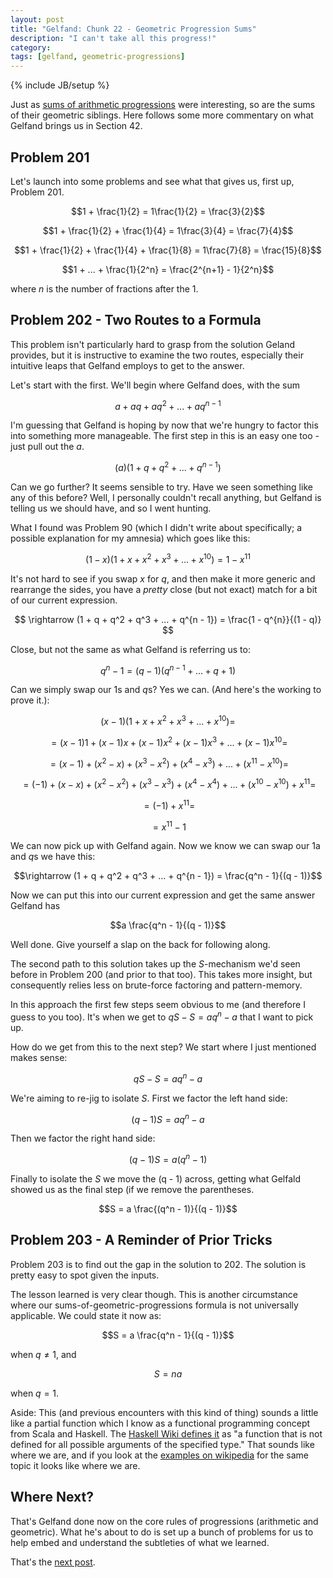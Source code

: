 ```yaml
---
layout: post
title: "Gelfand: Chunk 22 - Geometric Progression Sums"
description: "I can't take all this progress!"
category: 
tags: [gelfand, geometric-progressions]
---
```

{% include JB/setup %}

Just as [sums of arithmetic progressions](https://andrewharmellaw.github.io/2017/03/21/gelfands-algebra-chunk-20-arithmetic-progressions-progress) were interesting, so are the sums of their geometric siblings.  Here follows some more commentary on what Gelfand brings us in Section 42.

## Problem 201
Let's launch into some problems and see what that gives us, first up, Problem 201.

$$1 + \frac{1}{2} = 1\frac{1}{2} = \frac{3}{2}$$

$$1 + \frac{1}{2} + \frac{1}{4} = 1\frac{3}{4} = \frac{7}{4}$$

$$1 + \frac{1}{2} + \frac{1}{4} + \frac{1}{8} = 1\frac{7}{8} = \frac{15}{8}$$

$$1 + ... + \frac{1}{2^n} = \frac{2^{n+1} - 1}{2^n}$$

where $n$ is the number of fractions after the $1$.

## Problem 202 - Two Routes to a Formula
This problem isn't particularly hard to grasp from the solution Geland provides, but it is instructive to examine the two routes, especially their intuitive leaps that Gelfand employs to get to the answer.

Let's start with the first. We'll begin where Gelfand does, with the sum

$$a + aq + aq^2 + ... + aq^{n - 1}$$

I'm guessing that Gelfand is hoping by now that we're hungry to factor this into something more manageable.  The first step in this is an easy one too - just pull out the $a$.

$$(a)(1 + q + q^2 + ... + q^{n - 1})$$

Can we go further?  It seems sensible to try.  Have we seen something like any of this before?  Well, I personally couldn't recall anything, but Gelfand is telling us we should have, and so I went hunting.  

What I found was Problem 90 (which I didn't write about specifically; a possible explanation for my amnesia) which goes like this:

$$(1 - x)(1 + x + x^2 + x^3 + ... + x^{10}) = 1 - x^{11}$$

It's not hard to see if you swap $x$ for $q$, and then make it more generic and rearrange the sides, you have a _pretty_ close (but not exact) match for a bit of our current expression.

$$ \rightarrow (1 + q + q^2 + q^3 + ... + q^{n - 1}) = \frac{1 - q^{n}}{(1 - q)} $$

Close, but not the same as what Gelfand is referring us to: 

$$q^n - 1 = (q - 1)(q^{n - 1} + ... + q + 1)$$

Can we simply swap our $1$s and $q$s?  Yes we can. (And here's the working to prove it.):

$$(x - 1)(1 + x + x^2 + x^3 + ... + x^{10}) = $$

$$ = (x - 1)1 + (x - 1)x + (x - 1)x^2 + (x - 1)x^3 + ... + (x - 1)x^{10} = $$

$$ = (x - 1) + (x^2 - x) + (x^3 - x^2) + (x^4 - x^3) + ... + (x^{11} - x^{10}) = $$

$$ = (-1) + (x - x) + (x^2 - x^2) + (x^3 - x^3) + (x^4 - x^4) + ... + (x^{10} - x^{10}) + x^{11} = $$

$$ = (-1) + x^{11} = $$

$$ = x^{11} - 1 $$

We can now pick up with Gelfand again.  Now we know we can swap our $1$a and $q$s we have this:

$$\rightarrow (1 + q + q^2 + q^3 + ... + q^{n - 1}) = \frac{q^n - 1}{(q - 1)}$$ 

Now we can put this into our current expression and get the same answer Gelfand has

$$a \frac{q^n - 1}{(q - 1)}$$

Well done. Give yourself a slap on the back for following along.

The second path to this solution takes up the $S$-mechanism we'd seen before in Problem 200 (and prior to that too).  This takes more insight, but consequently relies less on brute-force factoring and pattern-memory.  

In this approach the first few steps seem obvious to me (and therefore I guess to you too).  It's when we get to $qS - S = aq^n - a$ that I want to pick up.

How do we get from this to the next step?  We start where I just mentioned makes sense:

$$qS - S = aq^n - a$$

We're aiming to re-jig to isolate $S$.  First we factor the left hand side:

$$(q - 1)S = aq^n - a$$

Then we factor the right hand side:

$$(q - 1)S = a(q^n - 1)$$

Finally to isolate the $S$ we move the (q - 1) across, getting what Gelfald showed us as the final step (if we remove the parentheses.

$$S = a \frac{(q^n - 1)}{(q - 1)}$$

## Problem 203 - A Reminder of Prior Tricks
Problem 203 is to find out the gap in the solution to 202.  The solution is pretty easy to spot given the inputs.

The lesson learned is very clear though.  This is another circumstance where our sums-of-geometric-progressions formula is not universally applicable.  We could state it now as:

$$S = a \frac{q^n - 1}{(q - 1)}$$ 

when $q \ne 1$, and 

$$S = na$$ 

when $q = 1$.

Aside: This (and previous encounters with this kind of thing) sounds a little like a partial function which I know as a functional programming concept from Scala and Haskell.  The [Haskell Wiki defines it](https://wiki.haskell.org/Partial_functions) as "a function that is not defined for all possible arguments of the specified type."  That sounds like where we are, and if you look at the [examples on wikipedia](https://en.wikipedia.org/wiki/Partial_function#Discussion_and_examples) for the same topic it looks like where we are.

## Where Next?
That's Gelfand done now on the core rules of progressions (arithmetic and geometric).  What he's about to do is set up a bunch of problems for us to help embed and understand the subtleties of what we learned.

That's the [next post](https://andrewharmellaw.github.io/2017/03/24/gelfands-algebra-chunk-23-embedding-progressions). 
